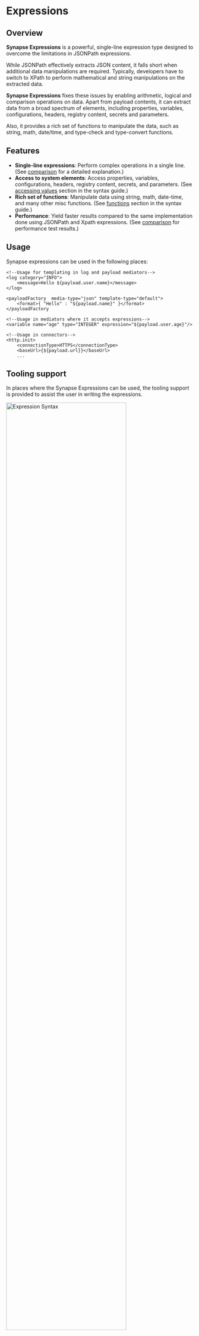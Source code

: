 # Expressions

## Overview

**Synapse Expressions** is a powerful, single-line expression type designed to overcome the limitations in JSONPath expressions.

While JSONPath effectively extracts JSON content, it falls short when additional data manipulations are required. Typically, developers have to switch to XPath to perform mathematical and string manipulations on the extracted data.

**Synapse Expressions** fixes these issues by enabling arithmetic, logical and comparison operations on data. Apart from payload contents, it can extract data from a broad spectrum of elements, including properties, variables, configurations, headers, registry content, secrets and parameters. 

Also, it provides a rich set of functions to manipulate the data, such as string, math, date/time, and type-check and type-convert functions.

## Features

- **Single-line expressions**: Perform complex operations in a single line. (See [comparison]({{base_path}}/reference/synapse-properties/synapse-expressions-comparison/#single-line-expression-vs-multiple-jsonpath-evaluations) for a detailed explanation.)
- **Access to system elements**: Access properties, variables, configurations, headers, registry content, secrets, and parameters. (See [accessing values]({{base_path}}/reference/synapse-properties/synapse-expressions-syntax/#accessing-values) section in the syntax guide.)
- **Rich set of functions**: Manipulate data using string, math, date-time, and many other misc functions. (See [functions]({{base_path}}/reference/synapse-properties/synapse-expressions-syntax/#functions) section in the syntax guide.)
- **Performance**: Yield faster results compared to the same implementation done using JSONPath and Xpath expressions. (See [comparison]({{base_path}}/reference/synapse-properties/synapse-expressions-comparison#performance-comparison) for performance test results.)

## Usage

Synapse expressions can be used in the following places:

```
<!--Usage for templating in log and payload mediators-->
<log category="INFO">
    <message>Hello ${payload.user.name}</message>
</log>

<payloadFactory  media-type="json" template-type="default">
    <format>{ "Hello" : "${payload.name}" }</format>
</payloadFactory

<!--Usage in mediators where it accepts expressions-->
<variable name="age" type="INTEGER" expression="${payload.user.age}"/>

<!--Usage in connectors-->
<http.init>
    <connectionType>HTTPS</connectionType>
    <baseUrl>{${payload.url}}</baseUrl>
    ...
```

## Tooling support

In places where the Synapse Expressions can be used, the tooling support is provided to assist the user in writing the expressions. 

<a href="{{base_path}}/assets/img/reference/VSCode_expression_support.gif"><img src="{{base_path}}/assets/img/reference/VSCode_expression_support.gif" alt="Expression Syntax" width="80%"></a>

```
